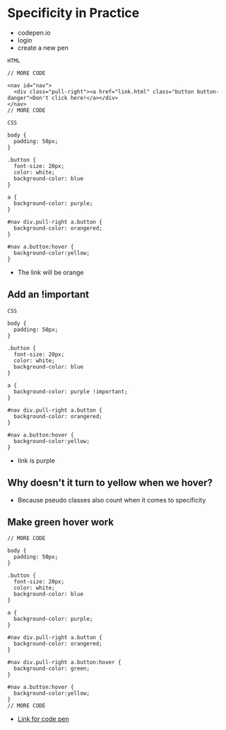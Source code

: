 # Specificity in Practice
* codepen.io
* login
* create a new pen

`HTML`

```
// MORE CODE

<nav id="nav">
  <div class="pull-right"><a href="link.html" class="button button-danger">Don't click here!</a></div>
</nav>
// MORE CODE
```

`CSS`

```
body {
  padding: 50px;
}

.button {
  font-size: 20px;
  color: white;
  background-color: blue
}

a {
  background-color: purple;
}

#nav div.pull-right a.button {
  background-color: orangered;
}

#nav a.button:hover {
  background-color:yellow;
}
```

* The link will be orange

## Add an !important

`CSS`

```
body {
  padding: 50px;
}

.button {
  font-size: 20px;
  color: white;
  background-color: blue
}

a {
  background-color: purple !important;
}

#nav div.pull-right a.button {
  background-color: orangered;
}

#nav a.button:hover {
  background-color:yellow;
}
```

* link is purple

## Why doesn't it turn to yellow when we hover?
* Because pseudo classes also count when it comes to specificity

## Make green hover work
```
// MORE CODE

body {
  padding: 50px;
}

.button {
  font-size: 20px;
  color: white;
  background-color: blue
}

a {
  background-color: purple;
}

#nav div.pull-right a.button {
  background-color: orangered;
}

#nav div.pull-right a.button:hover {
  background-color: green;
}

#nav a.button:hover {
  background-color:yellow;
}
// MORE CODE
```

* [Link for code pen](https://codepen.io/kingluddite/pen/yLYJEGy)
